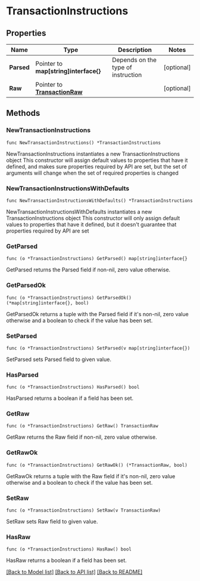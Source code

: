 # TransactionInstructions

## Properties

Name | Type | Description | Notes
------------ | ------------- | ------------- | -------------
**Parsed** | Pointer to **map[string]interface{}** | Depends on the type of instruction | [optional] 
**Raw** | Pointer to [**TransactionRaw**](TransactionRaw.md) |  | [optional] 

## Methods

### NewTransactionInstructions

`func NewTransactionInstructions() *TransactionInstructions`

NewTransactionInstructions instantiates a new TransactionInstructions object
This constructor will assign default values to properties that have it defined,
and makes sure properties required by API are set, but the set of arguments
will change when the set of required properties is changed

### NewTransactionInstructionsWithDefaults

`func NewTransactionInstructionsWithDefaults() *TransactionInstructions`

NewTransactionInstructionsWithDefaults instantiates a new TransactionInstructions object
This constructor will only assign default values to properties that have it defined,
but it doesn't guarantee that properties required by API are set

### GetParsed

`func (o *TransactionInstructions) GetParsed() map[string]interface{}`

GetParsed returns the Parsed field if non-nil, zero value otherwise.

### GetParsedOk

`func (o *TransactionInstructions) GetParsedOk() (*map[string]interface{}, bool)`

GetParsedOk returns a tuple with the Parsed field if it's non-nil, zero value otherwise
and a boolean to check if the value has been set.

### SetParsed

`func (o *TransactionInstructions) SetParsed(v map[string]interface{})`

SetParsed sets Parsed field to given value.

### HasParsed

`func (o *TransactionInstructions) HasParsed() bool`

HasParsed returns a boolean if a field has been set.

### GetRaw

`func (o *TransactionInstructions) GetRaw() TransactionRaw`

GetRaw returns the Raw field if non-nil, zero value otherwise.

### GetRawOk

`func (o *TransactionInstructions) GetRawOk() (*TransactionRaw, bool)`

GetRawOk returns a tuple with the Raw field if it's non-nil, zero value otherwise
and a boolean to check if the value has been set.

### SetRaw

`func (o *TransactionInstructions) SetRaw(v TransactionRaw)`

SetRaw sets Raw field to given value.

### HasRaw

`func (o *TransactionInstructions) HasRaw() bool`

HasRaw returns a boolean if a field has been set.


[[Back to Model list]](../README.md#documentation-for-models) [[Back to API list]](../README.md#documentation-for-api-endpoints) [[Back to README]](../README.md)


